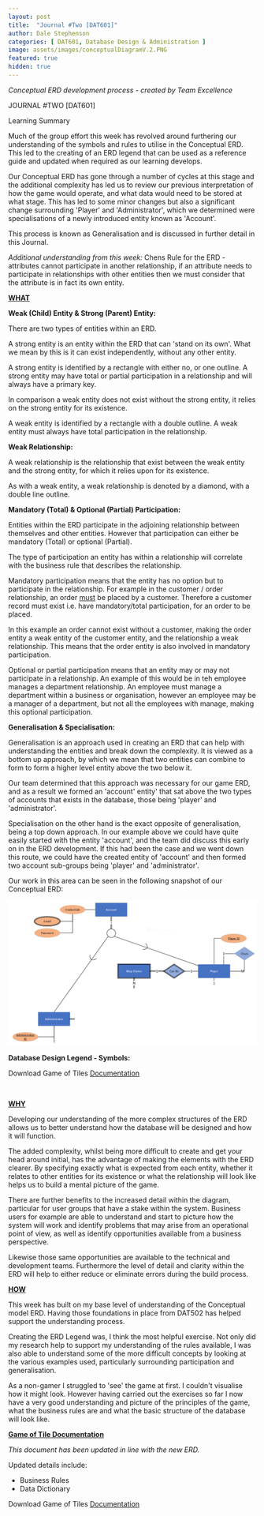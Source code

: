 ```yaml
---
layout: post
title:  "Journal #Two [DAT601]"
author: Dale Stephenson
categories: [ DAT601, Database Design & Administration ]
image: assets/images/conceptualDiagramV.2.PNG
featured: true
hidden: true
---
```

<i>Conceptual ERD development process - created by Team Excellence</i>

JOURNAL #TWO [DAT601]

Learning Summary<br>

Much of the group effort this week has revolved around furthering our understanding of the symbols and rules to utilise in the Conceptual ERD. This led to the creating of an ERD legend that can be used as a reference guide and updated when required as our learning develops. 

Our Conceptual ERD has gone through a number of cycles at this stage and the additional complexity has led us to review our previous interpretation of how the game would operate, and what data would need to be stored at what stage. This has led to some minor changes but also a significant change surrounding 'Player' and 'Administrator', which we determined were specialisations of a newly introduced entity known as 'Account'. 

This process is known as Generalisation and is discussed in further detail in this Journal.

<i>Additional understanding from this week:</i> Chens Rule for the ERD - attributes cannot participate in another relationship, if an attribute needs to participate in relationships with other entities then we must consider that the attribute is in fact its own entity.  

<b><u>WHAT</u></b>

<b>Weak (Child) Entity & Strong (Parent) Entity:</b>

There are two types of entities within an ERD. 

A strong entity is an entity within the ERD that can 'stand on its own'. What we mean by this is it can exist independently, without any other entity.

A strong entity is identified by a rectangle with either no, or one outline. A strong entity may have total or partial participation in a relationship and will always have a primary key.

In comparison a weak entity does not exist without the strong entity, it relies on the strong entity for its existence.

A weak entity is identified by a rectangle with a double outline. A weak entity must always have total participation in the relationship.

<b>Weak Relationship:</b>

A weak relationship is the relationship that exist between the weak entity and the strong entity, for which it relies upon for its existence.

As with a weak entity, a weak relationship is denoted by a diamond, with a double line outline.

<b>Mandatory (Total) & Optional (Partial) Participation:</b>

Entities within the ERD participate in the adjoining relationship between themselves and other entities. However that participation can either be mandatory (Total) or optional (Partial).

The type of participation an entity has within a relationship will correlate with the business rule that describes the relationship. 

Mandatory participation means that the entity has no option but to participate in the relationship. For example in the customer / order relationship, an order <u>must</u> be placed by a customer. Therefore a customer record must exist i.e. have mandatory/total participation, for an order to be placed. 

In this example an order cannot exist without a customer, making the order entity a weak entity of the customer entity, and the relationship a weak relationship. This means that the order entity is also involved in mandatory participation. 

Optional or partial participation means that an entity may or may not participate in a relationship. An example of this would be in teh employee manages a department relationship. An employee must manage a department within a business or organisation, however an employee may be a manager of a department, but not all the employees with manage, making this optional participation. 

<b>Generalisation & Specialisation:</b>

Generalisation is an approach used in creating an ERD that can help with understanding the entities and break down the complexity. It is viewed as a bottom up approach, by which we mean that two entities can combine to form to form a higher level entity above the two below it. 

Our team determined that this approach was necessary for our game ERD, and as a result we formed an 'account' entity' that sat above the two types of accounts that exists in the database, those being 'player' and 'administrator'.

Specialisation on the other hand is the exact opposite of generalisation, being a top down approach. In our example above we could have quite easily started with the entity 'account', and the team did discuss this early on in the ERD development. If this had been the case and we went down this route, we could have the created entity of 'account' and then formed two account sub-groups being 'player' and 'administrator'.

Our work in this area can be seen in the following snapshot of our Conceptual ERD:

<img src="/assets/images/GSisation.png" alt="Example Generalisation Specialisation"><br>

<b>Database Design Legend - Symbols:</b>

<object data="/assets/docs/ERD_Symbol_Legend.pdf" type="application/pdf" width="100%" height="625px">
  <p>Download Game of Tiles <a href="assets/docs/ERD_Symbol_Legend.pdf">Documentation</a></p>
</object><br>

<b><u>WHY</u></b>

Developing our understanding of the more complex structures of the ERD allows us to better understand how the database will be designed and how it will function. 

The added complexity, whilst being more difficult to create and get your head around initial, has the advantage of making the elements with the ERD clearer. By specifying exactly what is expected from each entity, whether it relates to other entities for its existence or what the relationship will look like helps us to build a mental picture of the game. 

There are further benefits to the increased detail within the diagram, particular for user groups that have a stake within the system. Business users for example are able to understand and start to picture how the system will work and identify problems that may arise from an operational point of view, as well as identify opportunities available from a business perspective.

Likewise those same opportunities are available to the technical and development teams. Furthermore the level of detail and clarity within the ERD will help to either reduce or eliminate errors during the build process.  

<b><u>HOW</u></b>

This week has built on my base level of understanding of the Conceptual model ERD. Having those foundations in place from DAT502 has helped support the understanding process.

Creating the ERD Legend was, I think the most helpful exercise. Not only did my research help to support my understanding of the rules available, I was also able to understand some of the more difficult concepts by looking at the various examples used, particularly surrounding participation and generalisation. 

As a non-gamer I struggled to 'see' the game at first. I couldn't visualise how it might look. However having carried out the exercises so far I now have a very good understanding and picture of the principles of the game, what the business rules are and what the basic structure of the database will look like.   

<b><u>Game of Tile Documentation</u></b>

<i>This document has been updated in line with the new ERD.</i>

Updated details include:

- Business Rules
- Data Dictionary 

<object data="/assets/docs/GoT_ERD.pdf" type="application/pdf" width="100%" height="800px">
  <p>Download Game of Tiles <a href="assets/docs/GoT_ERD.pdf">Documentation</a></p>
</object>











